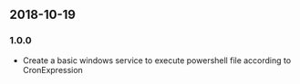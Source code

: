 ﻿## 2018-10-19
### 1.0.0
- Create a basic windows service to execute powershell file according to CronExpression